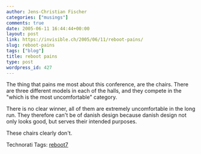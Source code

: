 ```yaml
---
author: Jens-Christian Fischer
categories: ["musings"]
comments: true
date: 2005-06-11 16:44:44+00:00
layout: post
link: https://invisible.ch/2005/06/11/reboot-pains/
slug: reboot-pains
tags: ["blog"]
title: reboot pains
type: post
wordpress_id: 427
---
```



The thing that pains me most about this conference, are the chairs. There are three different models in each of the halls, and they compete in the "which is the most uncomfortable" category.



There is no clear winner, all of them are extremely uncomfortable in the long run. They therefore can't be of danish design because danish design not only looks good, but serves their intended purposes. 



These chairs clearly don't.


Technorati Tags: [reboot7](https://technorati.com/tag/reboot7)
